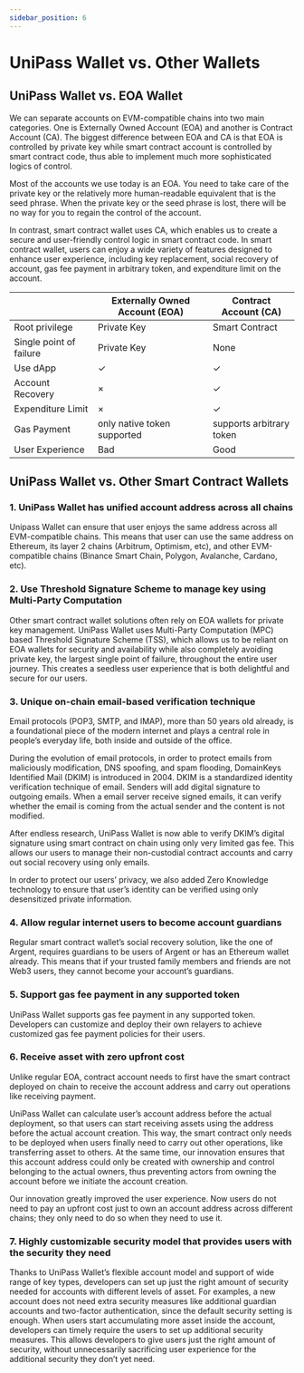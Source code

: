 ```yaml
---
sidebar_position: 6
---
```


# UniPass Wallet vs. Other Wallets

## UniPass Wallet vs. EOA Wallet

We can separate accounts on EVM-compatible chains into two main categories. One is Externally Owned Account (EOA) and another is Contract Account (CA). The biggest difference between EOA and CA is that EOA is controlled by private key while smart contract account is controlled by smart contract code, thus able to implement much more sophisticated logics of control.

Most of the accounts we use today is an EOA. You need to take care of the private key or the relatively more human-readable equivalent that is the seed phrase. When the private key or the seed phrase is lost, there will be no way for you to regain the control of the account.

In contrast, smart contract wallet uses CA, which enables us to create a secure and user-friendly control logic in smart contract code. In smart contract wallet, users can enjoy a wide variety of features designed to enhance user experience, including key replacement, social recovery of account, gas fee payment in arbitrary token, and expenditure limit on the account.

|  | Externally Owned Account (EOA) | Contract Account (CA) |
| --- | --- | --- |
| Root privilege | Private Key | Smart Contract |
| Single point of failure | Private Key | None |
| Use dApp | ✓ | ✓ |
| Account Recovery | × | ✓ |
| Expenditure Limit | × | ✓ |
| Gas Payment | only native token supported | supports arbitrary token |
| User Experience | Bad | Good |

## UniPass Wallet vs. Other Smart Contract Wallets

### 1. UniPass Wallet has unified account address across all chains

Unipass Wallet can ensure that user enjoys the same address across all EVM-compatible chains. This means that user can use the same address on Ethereum, its layer 2 chains (Arbitrum, Optimism, etc), and other EVM-compatible chains (Binance Smart Chain, Polygon, Avalanche, Cardano, etc).

### 2. Use Threshold Signature Scheme to manage key using Multi-Party Computation

Other smart contract wallet solutions often rely on EOA wallets for private key management. UniPass Wallet uses Multi-Party Computation (MPC) based Threshold Signature Scheme (TSS), which allows us to be reliant on EOA wallets for security and availability while also completely avoiding private key, the largest single point of failure, throughout the entire user journey. This creates a seedless user experience that is both delightful and secure for our users.

### 3. Unique on-chain email-based verification technique

Email protocols (POP3, SMTP, and IMAP), more than 50 years old already, is a foundational piece of the modern internet and plays a central role in people’s everyday life, both inside and outside of the office.

During the evolution of email protocols, in order to protect emails from  maliciously modification, DNS spoofing, and spam flooding, DomainKeys Identified Mail (DKIM) is introduced in 2004. DKIM is a standardized identity verification technique of email. Senders will add digital signature to outgoing emails. When a email server receive signed emails, it can verify whether the email is coming from the actual sender and the content is not modified.

After endless research, UniPass Wallet is now able to verify DKIM’s digital signature using smart contract on chain using only very limited gas fee. This allows our users to manage their non-custodial contract accounts and carry out social recovery using only emails.

In order to protect our users’ privacy, we also added Zero Knowledge technology to ensure that user’s identity can be verified using only desensitized private information.

### 4. Allow regular internet users to become account guardians

Regular smart contract wallet’s social recovery solution, like the one of Argent, requires guardians to be users of Argent or has an Ethereum wallet already. This means that if your trusted family members and friends are not Web3 users, they cannot become your account’s guardians.

### 5. Support gas fee payment in any supported token

UniPass Wallet supports gas fee payment in any supported token. Developers can customize and deploy their own relayers to achieve customized gas fee payment policies for their users.

### 6. Receive asset with zero upfront cost

Unlike regular EOA, contract account needs to first have the smart contract deployed on chain to receive the account address and carry out operations like receiving payment.

UniPass Wallet can calculate user’s account address before the actual deployment, so that users can start receiving assets using the address before the actual account creation. This way, the smart contract only needs to be deployed when users finally need to carry out other operations, like transferring asset to others. At the same time, our innovation ensures that this account address could only be created with ownership and control belonging to the actual owners, thus preventing actors from owning the account before we initiate the account creation.

Our innovation greatly improved the user experience. Now users do not need to pay an upfront cost just to own an account address across different chains; they only need to do so when they need to use it.

### 7. Highly customizable security model that provides users with the security they need

Thanks to UniPass Wallet’s flexible account model and support of wide range of key types, developers can set up just the right amount of security needed for accounts with different levels of asset. For examples, a new account does not need extra security measures like additional guardian accounts and two-factor authentication, since the default security setting is enough. When users start accumulating more asset inside the account, developers can timely require the users to set up additional security measures. This allows developers to give users just the right amount of security, without unnecessarily sacrificing user experience for the additional security they don’t yet need.
